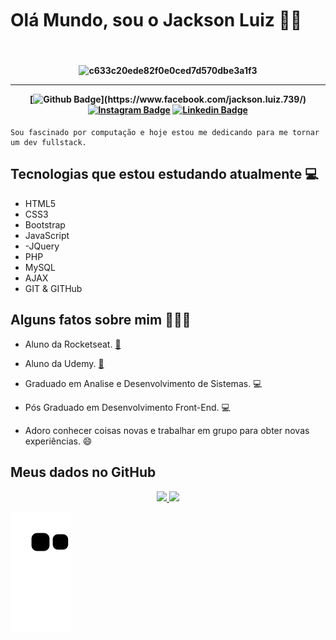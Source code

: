 <h3 align="center">  <br>

# Olá Mundo, sou o Jackson Luiz 👨‍💻
<br>

</h3>
<h4 align="center">
 
![c633c20ede82f0e0ced7d570dbe3a1f3](https://user-images.githubusercontent.com/70382532/138322189-2db8df52-9dcb-40a0-88a8-c365466bd33d.gif)

<hr>

[![Github Badge](https://img.shields.io/badge/-Facebook-blue?style=for-the-badge&logo=Facebook&logoColor=white&link=[https://github.com/arthurspk](https://github.com/JacksonLuiz99))](https://www.facebook.com/jackson.luiz.739/)
[![Instagram Badge](https://img.shields.io/badge/-instagram-red?style=for-the-badge&logo=instagram&logoColor=white&link=https://github.com/JacksonLuiz99)](https://www.instagram.com/jackson.luiz99/)
[![Linkedin Badge](https://img.shields.io/badge/-Linkedin-blue?style=for-the-badge&logo=Linkedin&logoColor=white&link=https://github.com/JacksonLuiz99)](https://www.linkedin.com/in/jackson-luiz-69a909238//)

</h4>

```
Sou fascinado por computação e hoje estou me dedicando para me tornar um dev fullstack.
```
## Tecnologias que estou estudando atualmente 💻

  - HTML5
  - CSS3
  - Bootstrap
  - JavaScript
  - -JQuery
  - PHP
  - MySQL
  - AJAX
  - GIT & GITHub
 

## Alguns fatos sobre mim 👨🏻‍💻

- Aluno da Rocketseat. [:link:]([https://linktr.ee/guiadevbrasil](https://app.rocketseat.com.br/dashboard))
- Aluno da Udemy. [:link:](https://www.udemy.com/)

- Graduado em Analise e Desenvolvimento de Sistemas. 💻

- Pós Graduado em Desenvolvimento Front-End. 💻
  
- Adoro conhecer coisas novas e trabalhar em grupo para obter novas experiências. 😄

  
## Meus dados no GitHub

<!-- <span style="height ">
![Anurag's GitHub stats](https://github-readme-stats.vercel.app/api?username=JacksonLuiz99_icons=true&theme=tokyonight)
</span> -->
<div align="center">
<a href="https://github.com/seu-usuário-aqui">
<img height="180em" src="https://github-readme-stats.vercel.app/api/top-langs/?username=JacksonLuiz99&layout=compact&langs_count=7&theme=dracula"/>
<img height="180em" src="https://github-readme-stats.vercel.app/api?username=JacksonLuiz99&show_icons=true&theme=dracula&include_all_commits=true&count_private=true"/>
</div>

![Snake animation](https://github.com/rafaballerini/rafaballerini/blob/output/github-contribution-grid-snake.svg)

